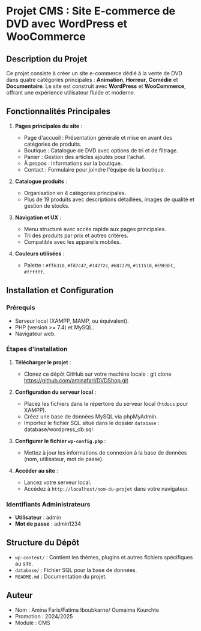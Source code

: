 # Projet CMS : Site E-commerce de DVD avec WordPress et WooCommerce

## Description du Projet
Ce projet consiste à créer un site e-commerce dédié à la vente de DVD dans quatre catégories principales : **Animation**, **Horreur**, **Comédie** et **Documentaire**.
Le site est construit avec **WordPress** et **WooCommerce**, offrant une expérience utilisateur fluide et moderne.

## Fonctionnalités Principales

1. **Pages principales du site** :
   - Page d'accueil : Présentation générale et mise en avant des catégories de produits.
   - Boutique : Catalogue de DVD avec options de tri et de filtrage.
   - Panier : Gestion des articles ajoutés pour l'achat.
   - À propos : Informations sur la boutique.
   - Contact : Formulaire pour joindre l'équipe de la boutique.

2. **Catalogue produits** :
   - Organisation en 4 catégories principales.
   - Plus de 19 produits avec descriptions détaillées, images de qualité et gestion de stocks.

3. **Navigation et UX** :
   - Menu structuré avec accès rapide aux pages principales.
   - Tri des produits par prix et autres critères.
   - Compatible avec les appareils mobiles.

4. **Couleurs utilisées** :
   - Palette : `#ff6310`, `#fd7c47`, `#14272c`, `#687279`, `#111518`, `#E9EBEC`, `#ffffff`.

## Installation et Configuration

### Prérequis
- Serveur local (XAMPP, MAMP, ou équivalent).
- PHP (version >= 7.4) et MySQL.
- Navigateur web.

### Étapes d'installation

1. **Télécharger le projet** :
   - Clonez ce dépôt GitHub sur votre machine locale :
     git clone https://github.com/aminafari/DVDShop.git
  

2. **Configuration du serveur local** :
   - Placez les fichiers dans le répertoire du serveur local (`htdocs` pour XAMPP).
   - Créez une base de données MySQL via phpMyAdmin.
   - Importez le fichier SQL situé dans le dossier `database` :
    database/wordpress_db.sql
     

3. **Configurer le fichier `wp-config.php`** :
   - Mettez à jour les informations de connexion à la base de données (nom, utilisateur, mot de passe).

4. **Accéder au site** :
   - Lancez votre serveur local.
   - Accédez à `http://localhost/nom-du-projet` dans votre navigateur.

### Identifiants Administrateurs
- **Utilisateur** : admin
- **Mot de passe** : admin1234

## Structure du Dépôt

- `wp-content/` : Contient les thèmes, plugins et autres fichiers spécifiques au site.
- `database/` : Fichier SQL pour la base de données.
- `README.md` : Documentation du projet.

## Auteur
- Nom : Amina Faris/Fatima Iboubkarne/ Oumaima Kourchte
- Promotion : 2024/2025
- Module : CMS

